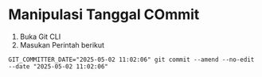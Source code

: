 # Manipulasi Tanggal COmmit
1. Buka Git CLI
2. Masukan Perintah berikut

```
GIT_COMMITTER_DATE="2025-05-02 11:02:06" git commit --amend --no-edit --date "2025-05-02 11:02:06"
```
